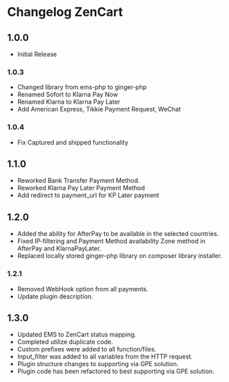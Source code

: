 # Changelog ZenCart

## 1.0.0 ##

* Initial Release

### 1.0.3 ###

* Changed library from ems-php to ginger-php
* Renamed Sofort to Klarna Pay Now
* Renamed Klarna to Klarna Pay Later
* Add American Express, Tikkie Payment Request, WeChat 

### 1.0.4 ###

* Fix Captured and shipped functionality

## 1.1.0 ##

* Reworked Bank Transfer Payment Method.
* Reworked Klarna Pay Later Payment Method
* Add redirect to payment_url for KP Later payment

## 1.2.0 ##

* Added the ability for AfterPay to be available in the selected countries.
* Fixed IP-filtering and Payment Method availability Zone method in AfterPay and KlarnaPayLater.
* Replaced locally stored ginger-php library on composer library installer.

### 1.2.1 ###

* Removed WebHook option from all payments.
* Update plugin description.

## 1.3.0 ## 

* Updated EMS to ZenCart status mapping.
* Completed utilize duplicate code.
* Custom prefixes were added to all function/files.
* Input_filter was added to all variables from the HTTP request.
* Plugin structure changes to supporting via GPE solution.
* Plugin code has been refactored to best supporting via GPE solution.
